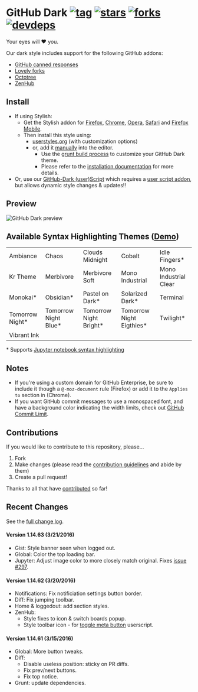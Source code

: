 # GitHub Dark [![tag](https://img.shields.io/github/tag/StylishThemes/GitHub-Dark.svg)](https://github.com/StylishThemes/GitHub-Dark/tags) [![stars](http://github-svg-buttons.herokuapp.com/star.svg?user=StylishThemes&repo=GitHub-Dark&style=flat&background=007ec6)](http://github.com/StylishThemes/GitHub-Dark) [![forks](http://github-svg-buttons.herokuapp.com/fork.svg?user=StylishThemes&repo=GitHub-Dark&style=flat&background=007ec6)](http://github.com/StylishThemes/GitHub-Dark/fork) [![devdeps](https://img.shields.io/david/dev/StylishThemes/GitHub-Dark.svg)](https://david-dm.org/StylishThemes/GitHub-Dark#info=devDependencies)

Your eyes will :heart: you.

Our dark style includes support for the following GitHub addons:

* [GitHub canned responses](https://github.com/notwaldorf/github-canned-responses#how-to-get-it)
* [Lovely forks](https://github.com/musically-ut/lovely-forks#lovely-forks)
* [Octotree](https://github.com/buunguyen/octotree/#octotree)
* [ZenHub](https://www.zenhub.io/)

## Install

* If using Stylish:
  * Get the Stylish addon for [Firefox](https://addons.mozilla.org/en-US/firefox/addon/2108/), [Chrome](https://chrome.google.com/extensions/detail/fjnbnpbmkenffdnngjfgmeleoegfcffe), [Opera](https://addons.opera.com/en/extensions/details/stylish/), [Safari](http://sobolev.us/stylish/) and [Firefox Mobile](https://addons.mozilla.org/en-US/firefox/addon/2108/).
  * Then install this style using:
    * [userstyles.org](http://userstyles.org/styles/37035) (with customization options)
    * or, add it [manually](https://raw.githubusercontent.com/StylishThemes/GitHub-Dark/master/github-dark.css) into the editor.
      * Use the [grunt build process](https://github.com/StylishThemes/GitHub-Dark/wiki/Build) to customize your GitHub Dark theme.
      * Please refer to the [installation documentation](https://github.com/StylishThemes/GitHub-Dark/wiki/Install) for more details.
* Or, use our [GitHub-Dark (user)Script](https://github.com/StylishThemes/GitHub-Dark-Script) which requires a [user script addon](https://github.com/StylishThemes/GitHub-Dark-Script/wiki/Install), but allows dynamic style changes & updates:bangbang:

## Preview
![GitHub Dark preview](https://raw.githubusercontent.com/StylishThemes/GitHub-Dark/master/images/screenshots/after_blue.png)

## Available Syntax Highlighting Themes ([Demo](https://stylishthemes.github.io/GitHub-Dark/))

|                 |                      |                        |                          |                       |
|-----------------|----------------------|------------------------|--------------------------|-----------------------|
| Ambiance        | Chaos                | Clouds Midnight        | Cobalt                   | Idle Fingers*         |
| Kr Theme        | Merbivore            | Merbivore Soft         | Mono Industrial          | Mono Industrial Clear |
| Monokai*        | Obsidian*            | Pastel on Dark*        | Solarized Dark*          | Terminal              |
| Tomorrow Night* | Tomorrow Night Blue* | Tomorrow Night Bright* | Tomorrow Night Eigthies* | Twilight*             |
| Vibrant Ink     |                      |                        |                          |                       |

\* Supports [Jupyter notebook syntax highlighting](https://github.com/sujitpal/statlearning-notebooks/blob/master/src/chapter2.ipynb)

## Notes

* If you're using a custom domain for GitHub Enterprise, be sure to include it though a `@-moz-document` rule (Firefox) or add it to the `Applies to` section in (Chrome).
* If you want GitHub commit messages to use a monospaced font, and have a background color indicating the width limits, check out [GitHub Commit Limit](https://github.com/StylishThemes/GitHub-Commit-Limit).

## Contributions

If you would like to contribute to this repository, please...

1. Fork
2. Make changes (please read the [contribution guidelines](https://github.com/StylishThemes/GitHub-Dark/blob/master/.github/CONTRIBUTING.md) and abide by them)
3. Create a pull request!

Thanks to all that have [contributed](https://github.com/StylishThemes/GitHub-Dark/blob/master/AUTHORS) so far!

## Recent Changes

See the [full change log](https://github.com/StylishThemes/GitHub-Dark/wiki).

#### Version 1.14.63 (3/21/2016)

* Gist: Style banner seen when logged out.
* Global: Color the top loading bar.
* Jupyter: Adjust image color to more closely match original. Fixes [issue #297](https://github.com/StylishThemes/GitHub-Dark/issues/297).

#### Version 1.14.62 (3/20/2016)

* Notifications: Fix notificiation settings button border.
* Diff: Fix jumping toolbar.
* Home & loggedout: add section styles.
* ZenHub:
  * Style fixes to icon & switch boards popup.
  * Style toolbar icon - for [toggle meta button](https://github.com/Mottie/ZenHub-userscripts) userscript.

#### Version 1.14.61 (3/15/2016)

* Global: More button tweaks.
* Diff:
  * Disable useless position: sticky on PR diffs.
  * Fix prev/next buttons.
  * Fix top notice.
* Grunt: update dependencies.
